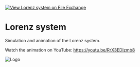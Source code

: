 [![View Lorenz system on File Exchange](https://www.mathworks.com/matlabcentral/images/matlab-file-exchange.svg)](https://www.mathworks.com/matlabcentral/fileexchange/93230-lorenz-system)
# Lorenz system
Simulation and animation of the Lorenz system.


Watch the animation on YouTube: https://youtu.be/RrX3EDIzmb8

![Logo](https://www.mathworks.com/matlabcentral/mlc-downloads/downloads/b3ec3795-13e2-47d7-b3b1-d07ce332a444/603a1d2b-f96c-4ed9-99fc-5e960dc98ebd/images/1622476294.png)
